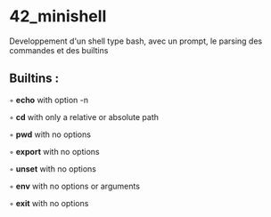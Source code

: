 # 42_minishell
Developpement d'un shell type bash, avec un prompt, le parsing des commandes et des builtins

## Builtins :

◦ **echo** with option -n

◦ **cd** with only a relative or absolute path

◦ **pwd** with no options

◦ **export** with no options

◦ **unset** with no options

◦ **env** with no options or arguments

◦ **exit** with no options

